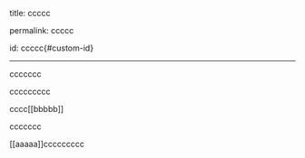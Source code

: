 title: ccccc

permalink: ccccc

id: ccccc{#custom-id}

---

ccccccc

ccccccccc

cccc[[bbbbb]]

ccccccc

[[aaaaa]]ccccccccc